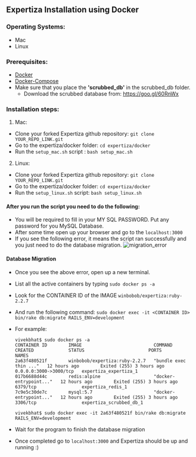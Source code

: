 ## Expertiza Installation using Docker

### Operating Systems: 

* Mac
* Linux

### Prerequisites:

* [Docker](https://www.docker.com/)
* [Docker-Compose](https://docs.docker.com/compose/install/)
* Make sure that you place the **'scrubbed_db'** in the scrubbed_db folder.
   * Download the scrubbed database from: https://goo.gl/60RnWx


### Installation steps: 

1. Mac:

  * Clone your forked Expertiza github repository: `git clone YOUR_REPO_LINK.git` 
  * Go to the expertiza/docker folder: `cd expertiza/docker`
  * Run the `setup_mac.sh` script : `bash setup_mac.sh`

2. Linux: 

  * Clone your forked Expertiza github repository: `git clone YOUR_REPO_LINK.git` 
  * Go to the expertiza/docker folder: `cd expertiza/docker`
  * Run the `setup_linux.sh` script: `bash setup_linux.sh`

#### After you run the script you need to do the following: 

* You will be required to fill in your MY SQL PASSWORD. Put any password for you MySQL Database.
* After some time open up your browser and go to the `localhost:3000` 
* If you see the following error, it means the script ran successfully and you just need to do the database migration.
![migration_error](https://i.stack.imgur.com/Om4yH.png)

#### Database Migration

* Once you see the above error, open up a new terminal.
* List all the active containers by typing `sudo docker ps -a`
* Look for the CONTAINER ID of the IMAGE `winbobob/expertiza:ruby-2.2.7`
* And run the following command: `sudo docker exec -it <CONTAINER ID> bin/rake db:migrate RAILS_ENV=development`
* For example: 

   ```
   vivekbhat$ sudo docker ps -a 
   CONTAINER ID        IMAGE                           COMMAND                  CREATED             STATUS                        PORTS                    NAMES
   2a63f480521f        winbobob/expertiza:ruby-2.2.7   "bundle exec thin ..."   12 hours ago        Exited (255) 3 hours ago      0.0.0.0:3000->3000/tcp   expertiza_expertiza_1
   017b6688d44c        redis:alpine                    "docker-entrypoint..."   12 hours ago        Exited (255) 3 hours ago      6379/tcp                 expertiza_redis_1
   7c9e5c30de7c        mysql:5.7                       "docker-entrypoint..."   12 hours ago        Exited (255) 3 hours ago      3306/tcp                 expertiza_scrubbed_db_1

   vivekbhat$ sudo docker exec -it 2a63f480521f bin/rake db:migrate RAILS_ENV=development
   ```
* Wait for the program to finish the database migration
* Once completed go to `localhost:3000` and Expertiza should be up and running :) 

